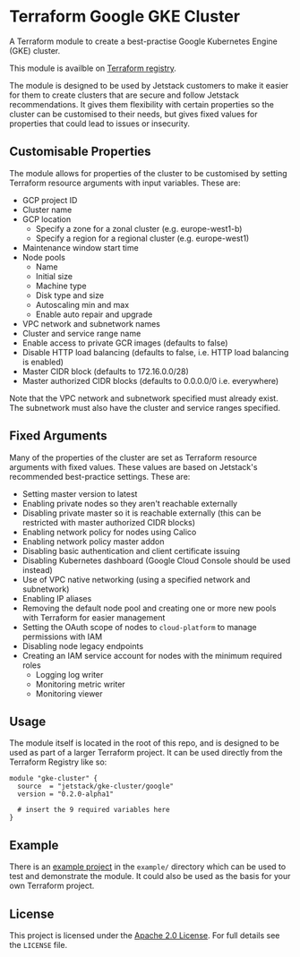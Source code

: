 # Terraform Google GKE Cluster

A Terraform module to create a best-practise Google Kubernetes Engine (GKE) cluster.

This module is availble on [Terraform registry](https://registry.terraform.io/modules/jetstack/gke-cluster/google/).

The module is designed to be used by Jetstack customers to make it easier for them to create clusters that are secure and follow Jetstack recommendations.
It gives them flexibility with certain properties so the cluster can be customised to their needs, but gives fixed values for properties that could lead to issues or insecurity.

## Customisable Properties

The module allows for properties of the cluster to be customised by setting Terraform resource arguments with input variables.
These are:

- GCP project ID
- Cluster name
- GCP location
  - Specify a zone for a zonal cluster (e.g. europe-west1-b)
  - Specify a region for a regional cluster (e.g. europe-west1)
- Maintenance window start time
- Node pools
  - Name
  - Initial size
  - Machine type
  - Disk type and size
  - Autoscaling min and max
  - Enable auto repair and upgrade
- VPC network and subnetwork names
- Cluster and service range name
- Enable access to private GCR images (defaults to false)
- Disable HTTP load balancing (defaults to false, i.e. HTTP load balancing is enabled)
- Master CIDR block (defaults to 172.16.0.0/28)
- Master authorized CIDR blocks (defaults to 0.0.0.0/0 i.e. everywhere)

Note that the VPC network and subnetwork specified must already exist.
The subnetwork must also have the cluster and service ranges specified.

## Fixed Arguments

Many of the properties of the cluster are set as Terraform resource arguments with fixed values.
These values are based on Jetstack's recommended best-practice settings.
These are:

- Setting master version to latest
- Enabling private nodes so they aren't reachable externally
- Disabling private master so it is reachable externally (this can be restricted with master authorized CIDR blocks)
- Enabling network policy for nodes using Calico
- Enabling network policy master addon
- Disabling basic authentication and client certificate issuing
- Disabling Kubernetes dashboard (Google Cloud Console should be used instead)
- Use of VPC native networking (using a specified network and subnetwork)
- Enabling IP aliases
- Removing the default node pool and creating one or more new pools with Terraform for easier management
- Setting the OAuth scope of nodes to `cloud-platform` to manage permissions with IAM
- Disabling node legacy endpoints
- Creating an IAM service account for nodes with the minimum required roles
  - Logging log writer
  - Monitoring metric writer
  - Monitoring viewer

## Usage

The module itself is located in the root of this repo, and is designed to be used as part of a larger Terraform project.
It can be used directly from the Terraform Registry like so:

```
module "gke-cluster" {
  source  = "jetstack/gke-cluster/google"
  version = "0.2.0-alpha1"

  # insert the 9 required variables here
}
```

## Example

There is an [example project](https://github.com/jetstack/terraform-google-gke-cluster/tree/master/example) in the `example/` directory which can be used to test and demonstrate the module. It could also be used as the basis for your own Terraform project.

## License

This project is licensed under the [Apache 2.0 License](https://choosealicense.com/licenses/apache-2.0/).
For full details see the `LICENSE` file.
